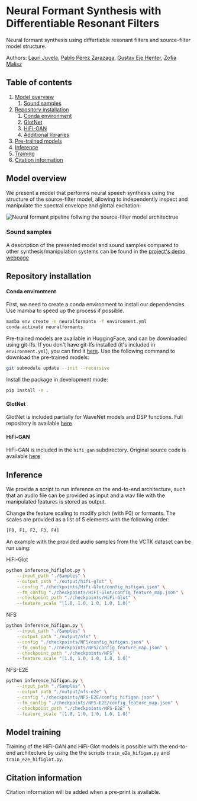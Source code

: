 # Neural Formant Synthesis with Differentiable Resonant Filters

Neural formant synthesis using differtiable resonant filters and source-filter model structure.

Authors: [Lauri Juvela][lauri_profile], [Pablo Pérez Zarazaga][pablo_profile], [Gustav Eje Henter][gustav_profile], [Zofia Malisz][zofia_profile]

[HiFi_link]: https://github.com/jik876/hifi-gan
[GlotNet_link]: https://github.com/ljuvela/GlotNet
[arxiv_link]: http://arxiv.org/abs/placeholder_link
[demopage_link]: https://perezpoz.github.io/SFNeuralFormants
[gustav_profile]: https://people.kth.se/~ghe/
[pablo_profile]: https://www.kth.se/profile/pablopz
[zofia_profile]: https://www.kth.se/profile/malisz
[lauri_profile]: https://research.aalto.fi/en/persons/lauri-juvela

[lfs_link]:https://git-lfs.com

## Table of contents
1. [Model overview](#model_struct)
    1. [Sound samples](#sound_samples)
3. [Repository installation](#install)
    1. [Conda environment](#conda)
    2. [GlotNet](#glotnet)
    3. [HiFi-GAN](#hifi)
    4. [Additional libraries](#additional)
4. [Pre-trained models](#pretrained)
5. [Inference](#inference)
6. [Training](#training)
7. [Citation information](#citation)

## Model overview <a name="model_struct"></a>

We present a model that performs neural speech synthesis using the structure of the source-filter model, allowing to independently inspect and manipulate the spectral envelope and glottal excitation:

![Neural formant pipeline follwing the source-filter model architectrue](./images/LPC-NFS.png "Neural formant pipeline follwing the source-filter model architectrue.")

### Sound samples <a name="sound_samples"></a>

A description of the presented model and sound samples compared to other synthesis/manipulation systems can be found in the [project's demo webpage][demopage_link]

## Repository installation <a name="install"></a>

#### Conda environment <a name="conda"></a>

First, we need to create a conda environment to install our dependencies. Use mamba to speed up the process if possible.
```sh
mamba env create -n neuralformants -f environment.yml
conda activate neuralformants
```

Pre-trained models are available in HuggingFace, and can be downloaded using git-lfs. If you don't have git-lfs installed (it's included in `environment.yml`), you can find it [here][lfs_link]. Use the following command to download the pre-trained models:
```sh
git submodule update --init --recursive
```

Install the package in development mode:
```sh
pip install -e .
```


#### GlotNet <a name="glotnet"></a>
GlotNet is included partially for WaveNet models and DSP functions. Full repository is available [here][GlotNet_link]


#### HiFi-GAN <a name="hifi"></a>
HiFi-GAN is included in the `hifi_gan` subdirectory. Original source code is available [here][HiFi_link]

## Inference <a name="inference"></a>

We provide a script to run inference on the end-to-end architecture, such that an audio file can be provided as input and a wav file with the manipulated features is stored as output.

Change the feature scaling to modify pitch (with F0) or formants. The scales are provided as a list of 5 elements with the following order:
```python
[F0, F1, F2, F3, F4]
```
An example with the provided audio samples from the VCTK dataset can be run using:

HiFi-Glot
```sh
python inference_hifiglot.py \
    --input_path "./Samples" \
    --output_path "./output/hifi-glot" \
    --config "./checkpoints/HiFi-Glot/config_hifigan.json" \
    --fm_config "./checkpoints/HiFi-Glot/config_feature_map.json" \
    --checkpoint_path "./checkpoints/HiFi-Glot" \
    --feature_scale "[1.0, 1.0, 1.0, 1.0, 1.0]"
```

NFS
```sh
python inference_hifigan.py \
    --input_path "./Samples" \
    --output_path "./output/nfs" \
    --config "./checkpoints/NFS/config_hifigan.json" \
    --fm_config "./checkpoints/NFS/config_feature_map.json" \
    --checkpoint_path "./checkpoints/NFS" \
    --feature_scale "[1.0, 1.0, 1.0, 1.0, 1.0]"
```

NFS-E2E
```sh
python inference_hifigan.py \
    --input_path "./Samples" \
    --output_path "./output/nfs-e2e" \
    --config "./checkpoints/NFS-E2E/config_hifigan.json" \
    --fm_config "./checkpoints/NFS-E2E/config_feature_map.json" \
    --checkpoint_path "./checkpoints/NFS-E2E" \
    --feature_scale "[1.0, 1.0, 1.0, 1.0, 1.0]"
```


## Model training <a name="training"></a>

Training of the HiFi-GAN and HiFi-Glot models is possible with the end-to-end architecture by using the the scripts `train_e2e_hifigan.py` and `train_e2e_hifiglot.py`.


## Citation information <a name="citation"></a>

Citation information will be added when a pre-print is available.
